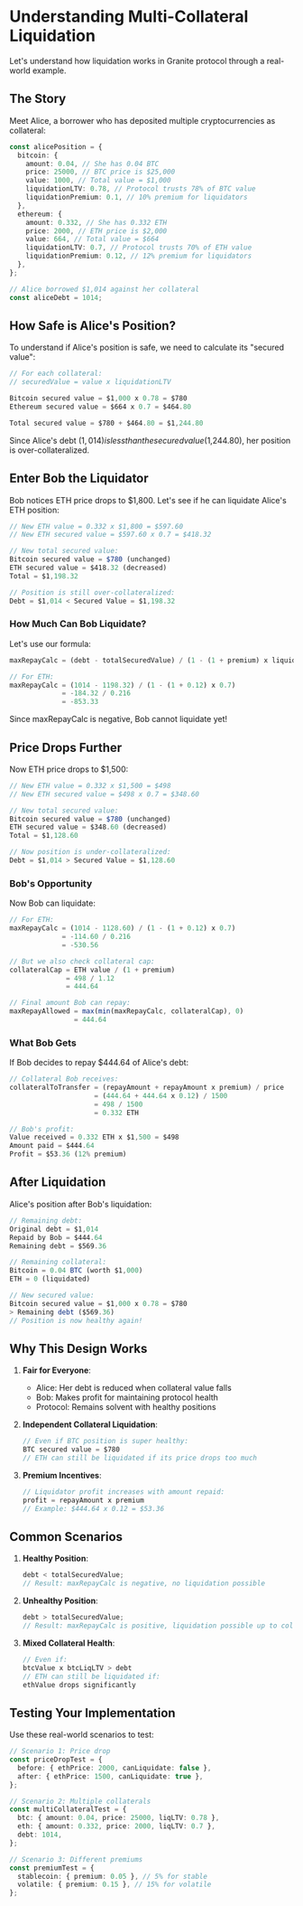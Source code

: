 # Understanding Multi-Collateral Liquidation

Let's understand how liquidation works in Granite protocol through a real-world example.

## The Story

Meet Alice, a borrower who has deposited multiple cryptocurrencies as collateral:

```typescript
const alicePosition = {
  bitcoin: {
    amount: 0.04, // She has 0.04 BTC
    price: 25000, // BTC price is $25,000
    value: 1000, // Total value = $1,000
    liquidationLTV: 0.78, // Protocol trusts 78% of BTC value
    liquidationPremium: 0.1, // 10% premium for liquidators
  },
  ethereum: {
    amount: 0.332, // She has 0.332 ETH
    price: 2000, // ETH price is $2,000
    value: 664, // Total value = $664
    liquidationLTV: 0.7, // Protocol trusts 70% of ETH value
    liquidationPremium: 0.12, // 12% premium for liquidators
  },
};

// Alice borrowed $1,014 against her collateral
const aliceDebt = 1014;
```

## How Safe is Alice's Position?

To understand if Alice's position is safe, we need to calculate its "secured value":

```typescript
// For each collateral:
// securedValue = value x liquidationLTV

Bitcoin secured value = $1,000 x 0.78 = $780
Ethereum secured value = $664 x 0.7 = $464.80

Total secured value = $780 + $464.80 = $1,244.80
```

Since Alice's debt ($1,014) is less than the secured value ($1,244.80), her position is over-collateralized.

## Enter Bob the Liquidator

Bob notices ETH price drops to $1,800. Let's see if he can liquidate Alice's ETH position:

```typescript
// New ETH value = 0.332 x $1,800 = $597.60
// New ETH secured value = $597.60 x 0.7 = $418.32

// New total secured value:
Bitcoin secured value = $780 (unchanged)
ETH secured value = $418.32 (decreased)
Total = $1,198.32

// Position is still over-collateralized:
Debt = $1,014 < Secured Value = $1,198.32
```

### How Much Can Bob Liquidate?

Let's use our formula:

```typescript
maxRepayCalc = (debt - totalSecuredValue) / (1 - (1 + premium) x liquidationLTV)

// For ETH:
maxRepayCalc = (1014 - 1198.32) / (1 - (1 + 0.12) x 0.7)
             = -184.32 / 0.216
             = -853.33
```

Since maxRepayCalc is negative, Bob cannot liquidate yet!

## Price Drops Further

Now ETH price drops to $1,500:

```typescript
// New ETH value = 0.332 x $1,500 = $498
// New ETH secured value = $498 x 0.7 = $348.60

// New total secured value:
Bitcoin secured value = $780 (unchanged)
ETH secured value = $348.60 (decreased)
Total = $1,128.60

// Now position is under-collateralized:
Debt = $1,014 > Secured Value = $1,128.60
```

### Bob's Opportunity

Now Bob can liquidate:

```typescript
// For ETH:
maxRepayCalc = (1014 - 1128.60) / (1 - (1 + 0.12) x 0.7)
             = -114.60 / 0.216
             = -530.56

// But we also check collateral cap:
collateralCap = ETH value / (1 + premium)
              = 498 / 1.12
              = 444.64

// Final amount Bob can repay:
maxRepayAllowed = max(min(maxRepayCalc, collateralCap), 0)
                = 444.64
```

### What Bob Gets

If Bob decides to repay $444.64 of Alice's debt:

```typescript
// Collateral Bob receives:
collateralToTransfer = (repayAmount + repayAmount x premium) / price
                     = (444.64 + 444.64 x 0.12) / 1500
                     = 498 / 1500
                     = 0.332 ETH

// Bob's profit:
Value received = 0.332 ETH x $1,500 = $498
Amount paid = $444.64
Profit = $53.36 (12% premium)
```

## After Liquidation

Alice's position after Bob's liquidation:

```typescript
// Remaining debt:
Original debt = $1,014
Repaid by Bob = $444.64
Remaining debt = $569.36

// Remaining collateral:
Bitcoin = 0.04 BTC (worth $1,000)
ETH = 0 (liquidated)

// New secured value:
Bitcoin secured value = $1,000 x 0.78 = $780
> Remaining debt ($569.36)
// Position is now healthy again!
```

## Why This Design Works

1. **Fair for Everyone**:

   - Alice: Her debt is reduced when collateral value falls
   - Bob: Makes profit for maintaining protocol health
   - Protocol: Remains solvent with healthy positions

2. **Independent Collateral Liquidation**:

   ```typescript
   // Even if BTC position is super healthy:
   BTC secured value = $780
   // ETH can still be liquidated if its price drops too much
   ```

3. **Premium Incentives**:
   ```typescript
   // Liquidator profit increases with amount repaid:
   profit = repayAmount x premium
   // Example: $444.64 x 0.12 = $53.36
   ```

## Common Scenarios

1. **Healthy Position**:

   ```typescript
   debt < totalSecuredValue;
   // Result: maxRepayCalc is negative, no liquidation possible
   ```

2. **Unhealthy Position**:

   ```typescript
   debt > totalSecuredValue;
   // Result: maxRepayCalc is positive, liquidation possible up to collateral cap
   ```

3. **Mixed Collateral Health**:
   ```typescript
   // Even if:
   btcValue x btcLiqLTV > debt
   // ETH can still be liquidated if:
   ethValue drops significantly
   ```

## Testing Your Implementation

Use these real-world scenarios to test:

```typescript
// Scenario 1: Price drop
const priceDropTest = {
  before: { ethPrice: 2000, canLiquidate: false },
  after: { ethPrice: 1500, canLiquidate: true },
};

// Scenario 2: Multiple collaterals
const multiCollateralTest = {
  btc: { amount: 0.04, price: 25000, liqLTV: 0.78 },
  eth: { amount: 0.332, price: 2000, liqLTV: 0.7 },
  debt: 1014,
};

// Scenario 3: Different premiums
const premiumTest = {
  stablecoin: { premium: 0.05 }, // 5% for stable
  volatile: { premium: 0.15 }, // 15% for volatile
};
```
